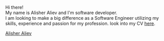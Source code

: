 
<span>Hi there!</span><br/>
<span>My name is <span class="highlight">Alisher Aliev</span> and I'm <span class="highlight">software developer</span>.</span><br/>
				<span>I am looking to make a big difference as a Software Engineer utilizing my skills, experience and passion for my profession. look into my CV <a href="https://drive.google.com/open?id=1aE8cYfmHgRj7MxZdMFdmwob8cWtp3JPm"><span class="highlight-red">here</span></a>.</span>
			</div>
<div class="LI-profile-badge"  data-version="v1" data-size="medium" data-locale="en_US" data-type="vertical" data-theme="light" data-vanity="alisher-aliev"><a class="LI-simple-link" href='https://il.linkedin.com/in/alisher-aliev?trk=profile-badge'>Alisher Aliev</a></div>
		</div>
